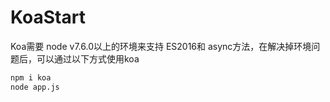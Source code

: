 # KoaStart
Koa需要 node v7.6.0以上的环境来支持 ES2016和 async方法，在解决掉环境问题后，可以通过以下方式使用koa

```bash
npm i koa
node app.js
```

